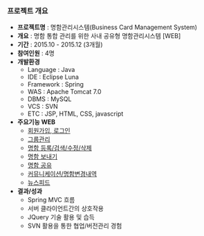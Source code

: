 ### 프로젝트 개요
* <b>프로젝트명</b> : 명함관리시스템(Business Card Management System)
* <b>개요</b> : 명함 통합 관리를 위한 사내 공유형 명함관리시스템 [WEB]
* <b>기간</b> : 2015.10 - 2015.12 (3개월)
* <b>참여인원</b> : 4명
* <b>개발환경</b>
  - Language : Java
  - IDE : Eclipse Luna
  - Framework : Spring
  - WAS : Apache Tomcat 7.0
  - DBMS : MySQL
  - VCS : SVN
  - ETC : JSP, HTML, CSS, javascript 
* <b>주요기능 WEB</b>
  - [회원가입, 로그인](https://github.com/MMMMM70/bcms-web/tree/master/bcms/src/main/java/net/su/login)
  - [그룹관리](https://github.com/MMMMM70/bcms-web/tree/master/bcms/src/main/java/net/su/bcms)
  - [명함 등록/검색/수정/삭제](https://github.com/MMMMM70/bcms-web/tree/master/bcms/src/main/java/net/su/bcms)
  - [명함 보내기](https://github.com/MMMMM70/bcms-web/tree/master/bcms/src/main/java/net/su/shar)
  - [명함 공유](https://github.com/MMMMM70/bcms-web/tree/master/bcms/src/main/java/net/su/shar)
  - [커뮤니케이션/명함변경내역](https://github.com/MMMMM70/bcms-web/tree/master/bcms/src/main/java/net/su/bcms)
  - [뉴스피드]()
* <b>결과/성과</b><br>
  - Spring MVC 흐름 
  - 서버 클라이언트간의 상호작용
  - JQuery 기술 활용 및 습득
  - SVN 활용을 통한 협업/버전관리 경험

